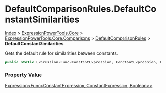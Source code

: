 ﻿# DefaultComparisonRules.DefaultConstantSimilarities

[Index](../index.md) > [ExpressionPowerTools.Core](ExpressionPowerTools.Core.a.md) > [ExpressionPowerTools.Core.Comparisons](ExpressionPowerTools.Core.Comparisons.n.md) > [DefaultComparisonRules](ExpressionPowerTools.Core.Comparisons.DefaultComparisonRules.cs.md) > **DefaultConstantSimilarities**

Gets the default rule for similarities between constants.

```csharp
public static Expression<Func<ConstantExpression, ConstantExpression, Boolean>> DefaultConstantSimilarities { get; }
```

### Property Value

 [Expression&lt;Func&lt;ConstantExpression, ConstantExpression, Boolean>>](https://docs.microsoft.com/dotnet/api/system.linq.expressions.expression-1) 

